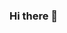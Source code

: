 ### Hi there 👋

<!--
**BioShrimpCoding/BioShrimpCoding** is a ✨ _special_ ✨ repository because its `README.md` (this file) appears on your GitHub profile.

Here are some ideas to get you started:

- 🔭 I’m currently working on a log in and a text adventure
- 🌱 I’m currently learning python,java
- 👯 I’m looking to collaborate on Mosh Hamedani 
- 🤔 I’m looking for help with not much right now
- 💬 Ask me about anything
- 📫 How to reach me: Through Kaedyn.serafin@student.csd509j.net
- 😄 Pronouns: he/him
- ⚡ Fun fact: Great at math
-->
